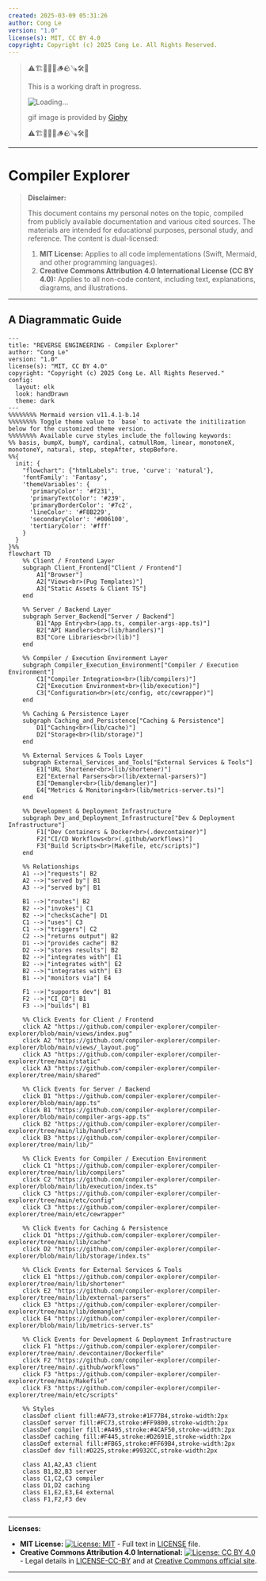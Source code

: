```yaml
---
created: 2025-03-09 05:31:26
author: Cong Le
version: "1.0"
license(s): MIT, CC BY 4.0
copyright: Copyright (c) 2025 Cong Le. All Rights Reserved.
---
```




> ⚠️🏗️🚧🦺🧱🪵🪨🪚🛠️👷
> 
> This is a working draft in progress.
> 
> ![Loading...](https://media1.giphy.com/media/v1.Y2lkPTc5MGI3NjExYmhqZTFpMWd2djhtZGZpMjkzeWthMDM4c2R1cHpta29oMXpsdnI4NCZlcD12MV9pbnRlcm5hbF9naWZfYnlfaWQmY3Q9Zw/SXxI9NlwvYiY3bRsck/giphy.gif)
> 
> gif image is provided by [Giphy](https://giphy.com)
> 
> ⚠️🏗️🚧🦺🧱🪵🪨🪚🛠️👷

----


# Compiler Explorer
> **Disclaimer:**
>
> This document contains my personal notes on the topic,
> compiled from publicly available documentation and various cited sources.
> The materials are intended for educational purposes, personal study, and reference.
> The content is dual-licensed:
> 1. **MIT License:** Applies to all code implementations (Swift, Mermaid, and other programming languages).
> 2. **Creative Commons Attribution 4.0 International License (CC BY 4.0):** Applies to all non-code content, including text, explanations, diagrams, and illustrations.
---


## A Diagrammatic Guide 



```mermaid
---
title: "REVERSE ENGINEERING - Compiler Explorer"
author: "Cong Le"
version: "1.0"
license(s): "MIT, CC BY 4.0"
copyright: "Copyright (c) 2025 Cong Le. All Rights Reserved."
config:
  layout: elk
  look: handDrawn
  theme: dark
---
%%%%%%%% Mermaid version v11.4.1-b.14
%%%%%%%% Toggle theme value to `base` to activate the initilization below for the customized theme version.
%%%%%%%% Available curve styles include the following keywords:
%% basis, bumpX, bumpY, cardinal, catmullRom, linear, monotoneX, monotoneY, natural, step, stepAfter, stepBefore.
%%{
  init: {
    "flowchart": {"htmlLabels": true, 'curve': 'natural'},
    'fontFamily': 'Fantasy',
    'themeVariables': {
      'primaryColor': '#f231',
      'primaryTextColor': '#239',
      'primaryBorderColor': '#7c2',
      'lineColor': '#F8B229',
      'secondaryColor': '#006100',
      'tertiaryColor': '#fff'
    }
  }
}%%
flowchart TD
    %% Client / Frontend Layer
    subgraph Client_Frontend["Client / Frontend"]
        A1["Browser"] 
        A2["Views<br>(Pug Templates)"] 
        A3["Static Assets & Client TS"]
    end

    %% Server / Backend Layer
    subgraph Server_Backend["Server / Backend"]
        B1["App Entry<br>(app.ts, compiler-args-app.ts)"]
        B2["API Handlers<br>(lib/handlers)"]
        B3["Core Libraries<br>(lib)"]
    end

    %% Compiler / Execution Environment Layer
    subgraph Compiler_Execution_Environment["Compiler / Execution Environment"]
        C1["Compiler Integration<br>(lib/compilers)"]
        C2["Execution Environment<br>(lib/execution)"]
        C3["Configuration<br>(etc/config, etc/cewrapper)"]
    end

    %% Caching & Persistence Layer
    subgraph Caching_and_Persistence["Caching & Persistence"]
        D1["Caching<br>(lib/cache)"]
        D2["Storage<br>(lib/storage)"]
    end

    %% External Services & Tools Layer
    subgraph External_Services_and_Tools["External Services & Tools"]
        E1["URL Shortener<br>(lib/shortener)"]
        E2["External Parsers<br>(lib/external-parsers)"]
        E3["Demangler<br>(lib/demangler)"]
        E4["Metrics & Monitoring<br>(lib/metrics-server.ts)"]
    end

    %% Development & Deployment Infrastructure
    subgraph Dev_and_Deployment_Infrastructure["Dev & Deployment Infrastructure"]
        F1["Dev Containers & Docker<br>(.devcontainer)"]
        F2["CI/CD Workflows<br>(.github/workflows)"]
        F3["Build Scripts<br>(Makefile, etc/scripts)"]
    end

    %% Relationships
    A1 -->|"requests"| B2
    A2 -->|"served by"| B1
    A3 -->|"served by"| B1

    B1 -->|"routes"| B2
    B2 -->|"invokes"| C1
    B2 -->|"checksCache"| D1
    C1 -->|"uses"| C3
    C1 -->|"triggers"| C2
    C2 -->|"returns output"| B2
    D1 -->|"provides cache"| B2
    D2 -->|"stores results"| B2
    B2 -->|"integrates with"| E1
    B2 -->|"integrates with"| E2
    B2 -->|"integrates with"| E3
    B1 -->|"monitors via"| E4

    F1 -->|"supports dev"| B1
    F2 -->|"CI_CD"| B1
    F3 -->|"builds"| B1

    %% Click Events for Client / Frontend
    click A2 "https://github.com/compiler-explorer/compiler-explorer/blob/main/views/index.pug"
    click A2 "https://github.com/compiler-explorer/compiler-explorer/blob/main/views/_layout.pug"
    click A3 "https://github.com/compiler-explorer/compiler-explorer/tree/main/static"
    click A3 "https://github.com/compiler-explorer/compiler-explorer/tree/main/shared"

    %% Click Events for Server / Backend
    click B1 "https://github.com/compiler-explorer/compiler-explorer/blob/main/app.ts"
    click B1 "https://github.com/compiler-explorer/compiler-explorer/blob/main/compiler-args-app.ts"
    click B2 "https://github.com/compiler-explorer/compiler-explorer/tree/main/lib/handlers"
    click B3 "https://github.com/compiler-explorer/compiler-explorer/tree/main/lib/"

    %% Click Events for Compiler / Execution Environment
    click C1 "https://github.com/compiler-explorer/compiler-explorer/tree/main/lib/compilers"
    click C2 "https://github.com/compiler-explorer/compiler-explorer/blob/main/lib/execution/index.ts"
    click C3 "https://github.com/compiler-explorer/compiler-explorer/tree/main/etc/config"
    click C3 "https://github.com/compiler-explorer/compiler-explorer/tree/main/etc/cewrapper"

    %% Click Events for Caching & Persistence
    click D1 "https://github.com/compiler-explorer/compiler-explorer/tree/main/lib/cache"
    click D2 "https://github.com/compiler-explorer/compiler-explorer/blob/main/lib/storage/index.ts"

    %% Click Events for External Services & Tools
    click E1 "https://github.com/compiler-explorer/compiler-explorer/tree/main/lib/shortener"
    click E2 "https://github.com/compiler-explorer/compiler-explorer/tree/main/lib/external-parsers"
    click E3 "https://github.com/compiler-explorer/compiler-explorer/tree/main/lib/demangler"
    click E4 "https://github.com/compiler-explorer/compiler-explorer/blob/main/lib/metrics-server.ts"

    %% Click Events for Development & Deployment Infrastructure
    click F1 "https://github.com/compiler-explorer/compiler-explorer/tree/main/.devcontainer/Dockerfile"
    click F2 "https://github.com/compiler-explorer/compiler-explorer/tree/main/.github/workflows"
    click F3 "https://github.com/compiler-explorer/compiler-explorer/tree/main/Makefile"
    click F3 "https://github.com/compiler-explorer/compiler-explorer/tree/main/etc/scripts"

    %% Styles
    classDef client fill:#AF73,stroke:#1F77B4,stroke-width:2px
    classDef server fill:#FC73,stroke:#FF9800,stroke-width:2px
    classDef compiler fill:#A495,stroke:#4CAF50,stroke-width:2px
    classDef caching fill:#F445,stroke:#D2691E,stroke-width:2px
    classDef external fill:#FB65,stroke:#FF69B4,stroke-width:2px
    classDef dev fill:#D225,stroke:#9932CC,stroke-width:2px

    class A1,A2,A3 client
    class B1,B2,B3 server
    class C1,C2,C3 compiler
    class D1,D2 caching
    class E1,E2,E3,E4 external
    class F1,F2,F3 dev
    
```






---
**Licenses:**

- **MIT License:**  [![License: MIT](https://img.shields.io/badge/License-MIT-yellow.svg)](LICENSE) - Full text in [LICENSE](LICENSE) file.
- **Creative Commons Attribution 4.0 International:** [![License: CC BY 4.0](https://licensebuttons.net/l/by/4.0/88x31.png)](LICENSE-CC-BY) - Legal details in [LICENSE-CC-BY](LICENSE-CC-BY) and at [Creative Commons official site](http://creativecommons.org/licenses/by/4.0/).

---
